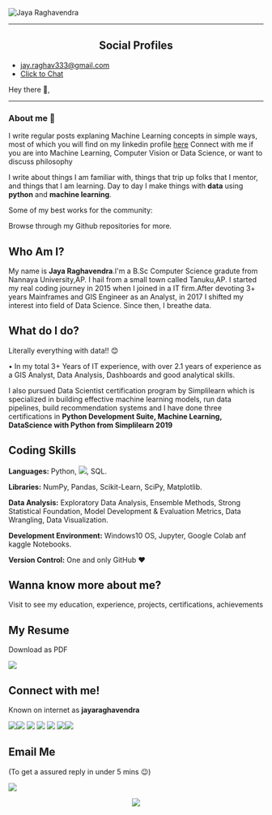 ![Jaya Raghavendra](https://github.com/JayaRaghavendra/MyProfile/blob/master/assests/legend.jpg)
<p align='center'>

---
<h2 style="text-align:center">Social Profiles</h2>


- [jay.raghav333@gmail.com](mailto:jay.raghav333@gmail.com)
- [Click to Chat](https://bit.ly/32nvGXT)



Hey there 👋,


 
 ---


### About me 🌱

I write regular posts explaning Machine Learning concepts in simple ways, most of which you will find on my linkedin profile [here](https://www.linkedin.com/in/jayaraghavendra/)
Connect with me if you are into Machine Learning, Computer Vision or Data Science, or want to discuss philosophy


I write about things I am familiar with, things that trip up folks that I mentor, and things that I am learning.  Day to day I make things with **data** using **python** and **machine learning**. 

Some of my best works for the community:

Browse through my Github repositories for more.


## Who Am I?
My name is **Jaya Raghavendra**.I'm a B.Sc Computer Science gradute from Nannaya University,AP. I hail from a small town called Tanuku,AP.
I started my real coding journey in 2015 when I joined in a IT firm.After devoting 3+ years Mainframes and GIS Engineer as an Analyst, in 2017 I shifted my interest into  field of Data Science. Since then, I breathe data.

## What do I do?
Literally everything with data!! :blush:

•	In my total 3+ Years of IT experience, with over 2.1 years of experience as a GIS Analyst, Data Analysis, Dashboards and good analytical skills. 

I also pursued Data Scientist certification program by Simplilearn which is specialized in building effective machine learning models, run data pipelines, build recommendation systems
and I have done three certifications in **Python Development Suite, Machine Learning, DataScience with Python from Simplilearn 2019**

## Coding Skills
**Languages:**  Python, [<img src="https://img.icons8.com/color/30/000000/snake.png">](), SQL.

**Libraries:** NumPy, Pandas, Scikit-Learn, SciPy, Matplotlib.

**Data Analysis:** Exploratory Data Analysis, Ensemble Methods, Strong Statistical Foundation, Model Development & Evaluation Metrics, Data Wrangling, Data Visualization.

**Development Environment:** Windows10 OS, Jupyter, Google Colab anf kaggle Notebooks.

**Version Control:**  One and only GitHub :heart:

## Wanna know more about me?
Visit to see my education, experience, projects, certifications, achievements

## My Resume
Download as PDF

[<img target="_blank" src="https://img.icons8.com/clouds/100/000000/resume.png">](https://drive.google.com/file/d/17jLrbxZU027KvnBgz7u7CJUSEn4JYLg4/view?usp=sharing) 

## Connect with me!
Known on internet as **jayaraghavendra**

[<img src="https://img.icons8.com/bubbles/100/000000/medium-new.png"/>](https://medium.com/@jay.raghav333/machine-learning-9b51a63015ae/)[<img target="_blank" src="https://img.icons8.com/bubbles/100/000000/linkedin.png">](https://www.linkedin.com/in/jayaraghavendra/)  [<img target="_blank" src="https://img.icons8.com/bubbles/100/000000/github.png">](https://github.com/JayaRaghavendra/) [<img target="_blank" src="https://img.icons8.com/bubbles/100/000000/twitter.png">](https://twitter.com/JayRaghav117/) [<img target="_blank" src="https://img.icons8.com/bubbles/100/000000/facebook.png">](https://www.facebook.com/jayraghaven/) [<img target="_blank" src="https://img.icons8.com/bubbles/100/000000/instagram-new.png">](https://www.instagram.com/jayraghav117/)[<img target="_blank"
src="https://img.icons8.com/bubbles/100/000000/youtube-music.png">](https://www.youtube.com/channel/UCfURTwOfKqPmfKi0YiH-YNg)

## Email Me
(To get a assured reply in under 5 mins :wink:)

[<img target="_blank" src="https://img.icons8.com/bubbles/100/000000/secured-letter.png">](mailto:jay.raghav333@gmail.com)





<p align='center'>
<img align='center' src="https://visitor-badge.glitch.me/badge?page_id=jayaraghavendra.visitor-badge">
<p/>
